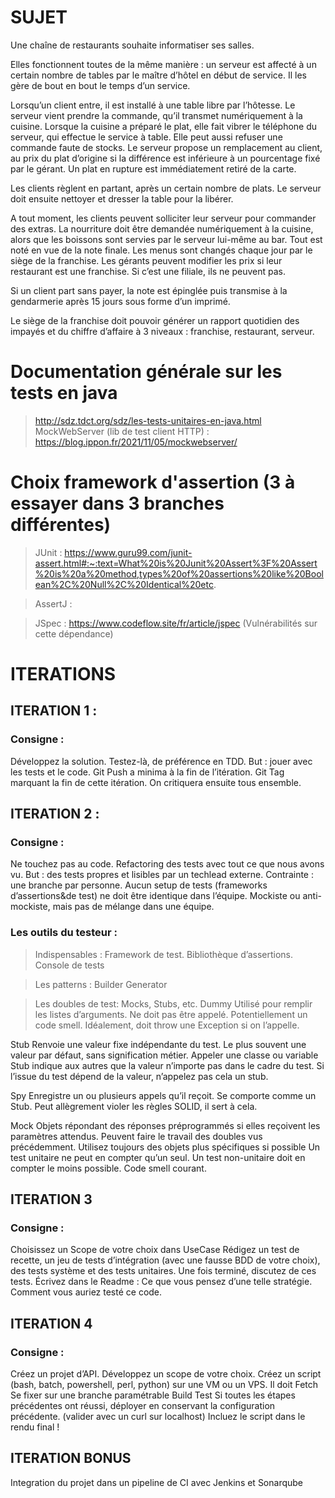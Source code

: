 # SUJET

Une chaîne de restaurants souhaite informatiser ses salles.

Elles fonctionnent toutes de la même manière : un serveur est affecté à un 
certain nombre de tables par le maître d’hôtel en début de service.
Il les gère de bout en bout le temps d’un service.

Lorsqu’un client entre, il est installé à une table libre par l’hôtesse.
Le serveur vient prendre la commande, qu’il transmet numériquement à la cuisine. 
Lorsque la cuisine a préparé le plat, elle fait vibrer le téléphone du serveur, 
qui effectue le service à table. Elle peut aussi refuser une commande faute de stocks. 
Le serveur propose un remplacement au client, au prix du plat d’origine si la 
différence est inférieure à un pourcentage fixé par le gérant. Un plat en rupture 
est immédiatement retiré de la carte.

Les clients règlent en partant, après un certain nombre de plats. 
Le serveur doit ensuite nettoyer et dresser la table pour la libérer.

A tout moment, les clients peuvent solliciter leur serveur pour commander des extras. 
La nourriture doit être demandée numériquement à la cuisine, alors que les boissons 
sont servies par le serveur lui-même au bar. Tout est noté en vue de la note finale.
Les menus sont changés chaque jour par le siège de la franchise. Les gérants peuvent 
modifier les prix si leur restaurant est une franchise. Si c’est une filiale, 
ils ne peuvent pas.

Si un client part sans payer, la note est épinglée puis transmise à la gendarmerie 
après 15 jours sous forme d’un imprimé.

Le siège de la franchise doit pouvoir générer un rapport quotidien des impayés 
et du chiffre d’affaire à 3 niveaux : franchise, restaurant, serveur.

# Documentation générale sur les tests en java
> http://sdz.tdct.org/sdz/les-tests-unitaires-en-java.html
> MockWebServer (lib de test client HTTP) : https://blog.ippon.fr/2021/11/05/mockwebserver/

# Choix framework d'assertion (3 à essayer dans 3 branches différentes)
> JUnit : 
https://www.guru99.com/junit-assert.html#:~:text=What%20is%20Junit%20Assert%3F%20Assert%20is%20a%20method,types%20of%20assertions%20like%20Boolean%2C%20Null%2C%20Identical%20etc.

> AssertJ :

> JSpec : https://www.codeflow.site/fr/article/jspec
(Vulnérabilités sur cette dépendance)

# ITERATIONS 

## ITERATION 1 :
### Consigne :
Développez la solution.
Testez-là, de préférence en TDD.
But : jouer avec les tests et le code.
Git Push a minima à la fin de l’itération.
Git Tag marquant la fin de cette itération.
On critiquera ensuite tous ensemble.

## ITERATION 2 : 
### Consigne :
Ne touchez pas au code.
Refactoring des tests avec tout ce que nous avons vu.
But : des tests propres et lisibles par un techlead externe.
Contrainte : une branche par personne. Aucun setup de tests (frameworks d’assertions&de test) ne doit être identique dans l’équipe.
Mockiste ou anti-mockiste, mais pas de mélange dans une équipe.

### Les outils du testeur :
> Indispensables : 
Framework de test.
Bibliothèque d’assertions.
Console de tests

> Les patterns :
Builder
Generator

> Les doubles de test: Mocks, Stubs, etc.
Dummy
    Utilisé pour remplir les listes d’arguments.
    Ne doit pas être appelé.
    Potentiellement un code smell.
    Idéalement, doit throw une Exception si on l’appelle.

Stub
    Renvoie une valeur fixe indépendante du test.
    Le plus souvent une valeur par défaut, sans signification métier.
    Appeler une classe ou   variable Stub indique aux autres que la valeur n’importe pas dans le cadre du test.
    Si l’issue du test dépend de la valeur, n’appelez pas cela un stub.

Spy
    Enregistre un ou plusieurs appels qu’il reçoit.
    Se comporte comme un Stub.
    Peut allègrement violer les règles SOLID, il sert à cela.

Mock
    Objets répondant des réponses préprogrammés si elles reçoivent les paramètres attendus.
    Peuvent faire le travail des doubles vus précédemment.
    Utilisez toujours des objets plus spécifiques si possible
    Un test unitaire ne peut en compter qu’un seul.
    Un test non-unitaire doit en compter le moins possible.
    Code smell courant.


## ITERATION 3 
### Consigne :
Choisissez un Scope de votre choix dans UseCase
Rédigez un test de recette, un jeu de tests d’intégration (avec une fausse BDD de votre choix), des tests système et des tests unitaires.
Une fois terminé, discutez de ces tests. Écrivez dans le Readme :
Ce que vous pensez d’une telle stratégie.
Comment vous auriez testé ce code.

## ITERATION 4
### Consigne :
Créez un projet d’API. Développez un scope de votre choix.
Créez un script (bash, batch, powershell, perl, python) sur une VM ou un VPS.
Il doit 
    Fetch
    Se fixer sur une branche paramétrable
    Build
    Test
    Si toutes les étapes précédentes ont réussi, déployer en conservant la configuration précédente.
    (valider avec un curl sur localhost)
Incluez le script dans le rendu final !


## ITERATION BONUS
Integration du projet dans un pipeline de CI avec Jenkins et Sonarqube